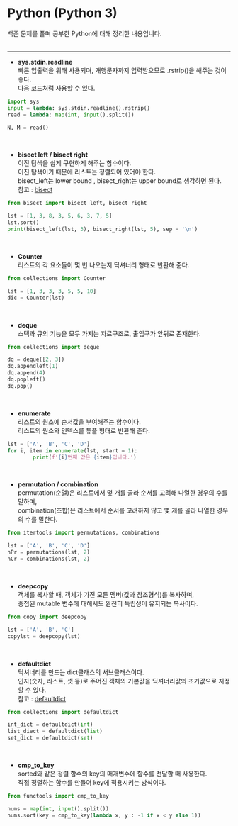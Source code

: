 # Python (Python 3)

백준 문제를 풀며 공부한 Python에 대해 정리한 내용입니다.
<br><br>

***
* **sys.stdin.readline**  
빠른 입출력을 위해 사용되며, 개행문자까지 입력받으므로 .rstrip()을 해주는 것이 좋다.  
다음 코드처럼 사용할 수 있다.

``` Python
import sys
input = lambda: sys.stdin.readline().rstrip()
read = lambda: map(int, input().split())

N, M = read()
```
<br>

* **bisect left / bisect right**  
이진 탐색을 쉽게 구현하게 해주는 함수이다.  
이진 탐색이기 때문에 리스트는 정렬되어 있어야 한다.  
bisect_left는 lower bound , bisect_right는 upper bound로 생각하면 된다.  
참고 : [bisect](https://docs.python.org/ko/3/library/bisect.html)

``` Python
from bisect import bisect left, bisect right

lst = [1, 3, 8, 3, 5, 6, 3, 7, 5]
lst.sort()
print(bisect_left(lst, 3), bisect_right(lst, 5), sep = '\n')
```
<br>

* **Counter**  
리스트의 각 요소들이 몇 번 나오는지 딕셔너리 형태로 반환해 준다.

``` Python
from collections import Counter

lst = [1, 3, 3, 3, 5, 5, 10]
dic = Counter(lst)
```
<br>

* **deque**  
스택과 큐의 기능을 모두 가지는 자료구조로, 출입구가 앞뒤로 존재한다.

``` Python
from collections import deque

dq = deque([2, 3])
dq.appendleft(1)
dq.append(4)
dq.popleft()
dq.pop()
```
<br>

* **enumerate**  
리스트의 원소에 순서값을 부여해주는 함수이다.  
리스트의 원소와 인덱스를 튜플 형태로 반환해 준다.

``` Python
lst = ['A', 'B', 'C', 'D']
for i, item in enumerate(lst, start = 1):
        print(f'{i}번째 값은 {item}입니다.')
```
<br>

* **permutation / combination**  
permutation(순열)은 리스트에서 몇 개를 골라 순서를 고려해 나열한 경우의 수를 말하며,  
combination(조합)은 리스트에서 순서를 고려하지 않고 몇 개를 골라 나열한 경우의 수를 말한다.

``` Python
from itertools import permutations, combinations

lst = ['A', 'B', 'C', 'D']
nPr = permutations(lst, 2)
nCr = combinations(lst, 2)
```
<br>

* **deepcopy**  
객체를 복사할 때, 객체가 가진 모든 멤버(값과 참조형식)를 복사하며,  
중첩된 mutable 변수에 대해서도 완전히 독립성이 유지되는 복사이다.

``` Python
from copy import deepcopy

lst = ['A', 'B', 'C']
copylst = deepcopy(lst)
```
<br>

* **defaultdict**  
딕셔너리를 만드는 dict클래스의 서브클래스이다.  
인자(숫자, 리스트, 셋 등)로 주어진 객체의 기본값을 딕셔너리값의 초기값으로 지정할 수 있다.  
참고 : [defaultdict](https://dongdongfather.tistory.com/69)

``` Python
from collections import defaultdict

int_dict = defaultdict(int)
list_diect = defaultdict(list)
set_dict = defaultdict(set)
```
<br>

* **cmp_to_key**  
sorted와 같은 정렬 함수의 key의 매개변수에 함수를 전달할 때 사용한다.  
직접 정렬하는 함수를 만들어 key에 적용시키는 방식이다.

``` Python
from functools import cmp_to_key

nums = map(int, input().split())
nums.sort(key = cmp_to_key(lambda x, y : -1 if x < y else 1))
```
<br>
